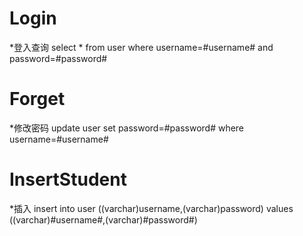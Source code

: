 Login
===
*登入查询
    select * from user where username=#username# and password=#password#

Forget
===
*修改密码
    update user set password=#password# where username=#username#


InsertStudent
===
*插入
    insert into user ((varchar)username,(varchar)password) values ((varchar)#username#,(varchar)#password#)